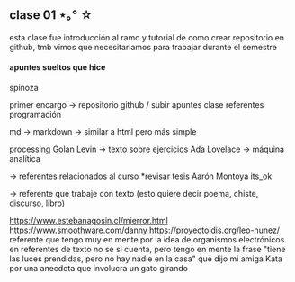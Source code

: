 ## clase 01 ⋆｡° ☆

esta clase fue introducción al ramo y tutorial de como crear repositorio en github, tmb vimos que necesitariamos para trabajar durante el semestre 

#### apuntes sueltos que hice 

spinoza

primer encargo → repositorio github / subir apuntes clase 
referentes programación

md → markdown →  similar a html pero más simple 

processing
Golan Levin →  texto sobre ejercicios 
Ada Lovelace → máquina analítica

→ referentes relacionados al curso
*revisar tesis Aarón Montoya its_ok 

→ referente que trabaje con texto (esto quiere decir poema, chiste, discurso, libro)

<https://www.estebanagosin.cl/mierror.html>
<https://www.smoothware.com/danny>
<https://proyectoidis.org/leo-nunez/> referente que tengo muy en mente por la idea de organismos electrónicos 
 en referentes de texto no sé si cuenta, pero tengo en mente la frase "tiene las luces prendidas, pero no hay nadie en la casa" que dijo mi amiga Kata por una anecdota que involucra un gato girando 
